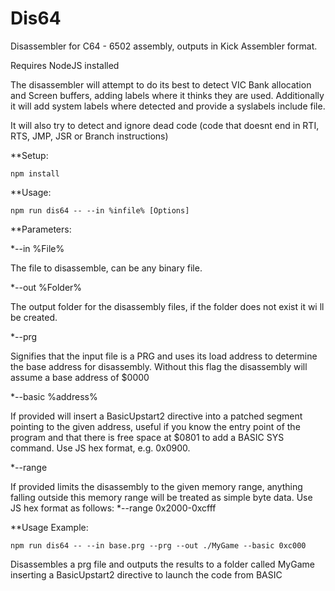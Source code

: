 # Dis64
Disassembler for C64 - 6502 assembly, outputs in Kick Assembler format.

Requires NodeJS installed

The disassembler will attempt to do its best to detect VIC Bank allocation and Screen buffers, adding labels where it thinks they are used. Additionally it will add system labels where detected and provide a syslabels include file.

It will also try to detect and ignore dead code (code that doesnt end in RTI, RTS, JMP, JSR or Branch instructions)

**Setup:
```
npm install
```

**Usage:
```
npm run dis64 -- --in %infile% [Options]
```

**Parameters:


*--in %File%

The file to disassemble, can be any binary file.

*--out %Folder%

The output folder for the disassembly files, if the folder does not exist it wi ll be created.

*--prg

Signifies that the input file is a PRG and uses its load address to determine the base address for disassembly. Without this flag the disassembly will assume a base address of $0000

*--basic %address%

If provided will insert a BasicUpstart2 directive into a patched segment pointing to the given address, useful if you know the entry point of the program and that there is free space at $0801 to add a BASIC SYS command. Use JS hex format, e.g. 0x0900.

*--range

If provided limits the disassembly to the given memory range, anything falling outside this memory range will be treated as simple byte data. Use JS hex format as follows:
*--range 0x2000-0xcfff
 


**Usage Example:

```
npm run dis64 -- --in base.prg --prg --out ./MyGame --basic 0xc000
```
Disassembles a prg file and outputs the results to a folder called MyGame inserting a BasicUpstart2 directive to launch the code from BASIC

